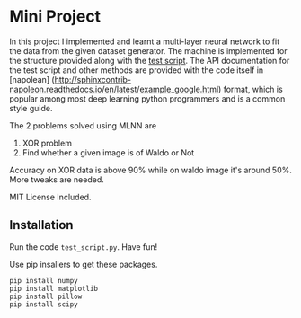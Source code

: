 Mini Project
==============

In this project I implemented and learnt a multi-layer neural network to 
fit the data from the given dataset generator. The machine is implemented 
for the structure provided along with the [test script](test_script.py). 
The API documentation for the test script and other methods are provided 
with the code itself in [napolean]
(http://sphinxcontrib-napoleon.readthedocs.io/en/latest/example_google.html) 
format, which is popular among most deep learning python programmers and 
is a common style guide. 

The 2 problems solved using MLNN are
1. XOR problem
2. Find whether a given image is of Waldo or Not

Accuracy on XOR data is above 90% while on waldo image it's around 50%. 
More tweaks are needed.

MIT License Included.

Installation
------------

Run the code ``test_script.py``. Have fun!

Use pip insallers to get these packages.

    pip install numpy
    pip install matplotlib
    pip install pillow
    pip install scipy
